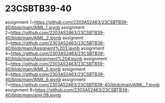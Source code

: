 # 23CSBTB39-40
assignment 1=https://github.com/2303A52463/23CSBTB39-40/blob/main/AIML_1.ipynb
assignment 2=https://github.com/2303A52463/23CSBTB39-40/blob/main/AIML_2.ipynb
assignemt 3=https://github.com/2303A52463/23CSBTB39-40/blob/main/Assignemt%203.ipynb
assignment 4=https://github.com/2303A52463/23CSBTB39-40/blob/main/Assignment%204.ipynb
assignment 5=https://github.com/2303A52463/23CSBTB39-40/blob/main/AIML_5.ipynb
assignment 6=https://github.com/2303A52463/23CSBTB39-40/blob/main/AIML_6.ipynb
assignment 7=https://github.com/2303A52463/23CSBTB39-40/blob/main/AIML_7.ipynb
assignment 8=https://github.com/2303A52463/23CSBTB39-40/blob/main/aiml.08.ipynb
